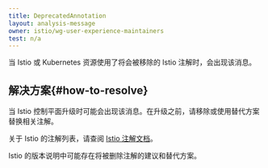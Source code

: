 ```yaml
---
title: DeprecatedAnnotation
layout: analysis-message
owner: istio/wg-user-experience-maintainers
test: n/a
---
```


当 Istio 或 Kubernetes 资源使用了将会被移除的 Istio 注解时，会出现该消息。

## 解决方案{#how-to-resolve}

当 Istio 控制平面升级时可能会出现该消息。在升级之前，请移除或使用替代方案替换相关注解。

关于 Istio 的注解列表，请查阅 [Istio 注解文档](/zh/docs/reference/config/annotations/)。

Istio 的版本说明中可能存在将被删除注解的建议和替代方案。
